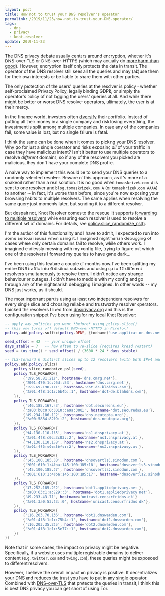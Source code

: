 ```yaml
---
layout: post
title: How not to trust your DNS resolver's operator
permalink: /2019/11/23/how-not-to-trust-your-DNS-operator/
tags:
  - dns
  - privacy
  - knot-resolver
update: 2019-11-23
---
```


The DNS privacy debate usually centers around encryption, whether it's
DNS-over-TLS or DNS-over-HTTPS (which may actually do [more harm than
good](https://labs.ripe.net/Members/bert_hubert/centralised-doh-is-bad-for-privacy-in-2019-and-beyond)).
However, encryption itself only protects the data in transit. The operator of
the DNS resolver still sees all the queries and may (ab)use them for their own
interests or be liable to share them with other parties.

The only protection of the users' queries at the resolver is policy - whether
self-proclaimed Privacy Policy, legally binding GDPR, or simply the operator's
policy of not logging the users' queries at all. And while there might be
better or worse DNS resolver operators, ultimately, the user is at their mercy.

In the finance world, investors often
[diversify](https://en.wikipedia.org/wiki/Diversification_(finance)) their
portfolio. Instead of putting all their money in a single company and risk
losing everything, the investment is split among multiple companies. In case
any of the companies fail, some value is lost, but no single failure is fatal.

I think the same can be done when it comes to picking your DNS resolver.  Why
go for just a single operator and risks exposing *all* of your traffic in case
they have malicious intent? Isn't it better to use multiple operators to
resolve *different* domains, so if any of the resolvers you picked are
malicious, they don't have your complete DNS profile.

A naive way to implement this would be to send your DNS queries to a randomly
selected resolver.  Beware of this approach, as it's more of a snakeoil rather
than a real solution. It is no good when `tomaskrizek.com A` is sent to one
resolver and `blog.tomaskrizek.com A` (or `tomaskrizek.com AAAA`) to another --
in fact, it's worse than before, since you're now exposing your browsing habits
to multiple resolvers. The same applies when resolving the same query just
moments later, but sending it to a different resolver.

But despair not, Knot Resolver comes to the rescue! It supports [forwarding to
multiple
resolvers](https://knot-resolver.readthedocs.io/en/stable/modules.html#forwarding-to-multiple-targets)
while ensuring each resolver is used to resolve a different set of domains. For
details, see
[policy.slice_randomize_psl()](https://knot-resolver.readthedocs.io/en/stable/modules.html#c.policy.slice_randomize_psl).

I'm the author of this functionality and I have to admit, I expected to run
into some serious issues when using it. I imagined nightmarish debugging of
cases where only certain domains fail to resolve, while others work. I imagined
endlessly messing with my config file, trying to figure out which one of the
resolvers I forward my queries to have gone dark...

I've been using this feature a couple of months now. I've been splitting my
entire DNS traffic into 6 distinct subsets and using up to 12 different
resolvers simultaneously to resolve them. I didn't notice any strange behaviour
or outages. I didn't have to meddle with my config and go through any of the
nightmarish debugging I imagined. In other words -- my DNS just works, as it
should.

The most important part is using at least two independent resolvers for every
single slice and choosing reliable and trustworthy resolver operators.  I
picked the resolvers I liked from
[dnsprivacy.org](https://dnsprivacy.org/wiki/display/DP/DNS+Privacy+Test+Servers)
and this is the configuration snippet I've been using for my local Knot
Resolver:

```lua
-- apply any policies you want *before* using policy.slice()
-- this one turns off default DNS-over-HTTPS in Firefox!
policy.add(policy.suffix(policy.DENY, {todname('use-application-dns.net')}))

seed_offset = 42  -- your unique offset
days_stable = 7   -- how often to re-slice (requires kresd restart)
seed = (os.time() + seed_offset) / (3600 * 24 * days_stable)

-- TLS-forward 6 distinct slices up to 12 resolvers (with both IPv4 and IPv6)
policy.add(policy.slice(
	policy.slice_randomize_psl(seed),
	policy.TLS_FORWARD({
		{'199.58.81.218', hostname='dns.cmrg.net'},
		{'2001:470:1c:76d::53', hostname='dns.cmrg.net'},
		{'159.69.198.101', hostname='dot-de.blahdns.com'},
		{'2a01:4f8:1c1c:6b4b::1', hostname='dot-de.blahdns.com'},
	}),
	policy.TLS_FORWARD({
		{'146.185.167.43', hostname='dot.securedns.eu'},
		{'2a03:b0c0:0:1010::e9a:3001', hostname='dot.securedns.eu'},
		{'89.234.186.112', hostname='dns.neutopia.org'},
		{'2a00:5884:8209::2', hostname='dns.neutopia.org'},
	}),
	policy.TLS_FORWARD({
		{'94.130.110.185', hostname='ns1.dnsprivacy.at'},
		{'2a01:4f8:c0c:3c03::2', hostname='ns1.dnsprivacy.at'},
		{'94.130.110.178', hostname='ns2.dnsprivacy.at'},
		{'2a01:4f8:c0c:3bfc::2', hostname='ns2.dnsprivacy.at'},
	}),
	policy.TLS_FORWARD({
		{'145.100.185.18', hostname='dnsovertls3.sinodun.com'},
		{'2001:610:1:40ba:145:100:185:18', hostname='dnsovertls3.sinodun.com'},
		{'145.100.185.17', hostname='dnsovertls2.sinodun.com'},
		{'2001:610:1:40ba:145:100:185:17', hostname='dnsovertls2.sinodun.com'},
	}),
	policy.TLS_FORWARD({
		{'37.252.185.232', hostname='dot1.appliedprivacy.net'},
		{'2a00:63c1:a:229::3', hostname='dot1.appliedprivacy.net'},
		{'89.233.43.71', hostname='unicast.censurfridns.dk'},
		{'2a01:3a0:53:53::0', hostname='unicast.censurfridns.dk'},
	}),
	policy.TLS_FORWARD({
		{'116.203.70.156', hostname='dot1.dnswarden.com'},
		{'2a01:4f8:1c1c:75b4::1', hostname='dot1.dnswarden.com'},
		{'116.203.35.255', hostname='dot2.dnswarden.com'},
		{'2a01:4f8:1c1c:5e77::1', hostname='dot2.dnswarden.com'},
	})
))
```

Note that in some cases, the impact on privacy might be negative. Specifically,
if a website uses multiple registrable domains to deliver content (e.g.
`twitter.com` and `twimg.com`), these queries might be exposoed to different
resolvers.

However, I believe the overall impact on privacy is positive. It decentralizes
your DNS and reduces the trust you have to put in any single operator. Combined
with [DNS-over-TLS](/2019/06/22/dns-privacy-with-dot/) that protects the
queries in transit, I think this is best DNS privacy you can get short of using
Tor.
